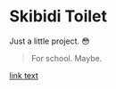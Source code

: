 # Skibidi Toilet

Just a little project. 😳
> For school. Maybe.

<a href="https://www.youtube.com/">link text</a>

